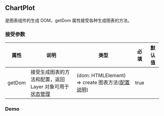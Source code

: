 ## ChartPlot

是图表组件的生成 DOM，getDom 属性接受各种生成图表的方法。

### 接受参数

| 属性   | 说明                                                                                    | 类型                                                                                 | 必填 | 默认值 |
| ------ | --------------------------------------------------------------------------------------- | ------------------------------------------------------------------------------------ | ---- | ------ |
| getDom | 接受生成图表的方法和配置，返回 Layer 对象可用于[状态管理](../../../charts/senior-usage) | (dom: HTMLElement) => create 图表方法([配置说明](../../../charts/utils/base-config)) | true |        |

### Demo

<code src="./base.tsx">
